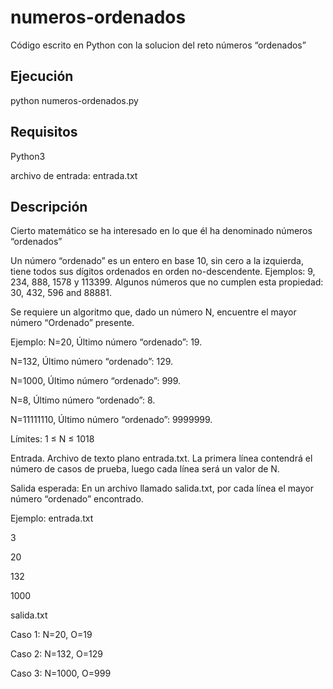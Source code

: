# numeros-ordenados
Código escrito en Python con la solucion del reto números “ordenados”

## Ejecución 
python numeros-ordenados.py

## Requisitos
Python3

archivo de entrada: entrada.txt

## Descripción
Cierto matemático se ha interesado en lo que él ha denominado números “ordenados”

Un número “ordenado” es un entero en base 10, sin cero a la izquierda, tiene todos sus dígitos ordenados en orden no-descendente. Ejemplos: 9, 234, 888, 1578  y 113399. Algunos números que no cumplen esta propiedad: 30, 432, 596 and 88881.

Se requiere un algoritmo que, dado un número N, encuentre el mayor número “Ordenado” presente.

Ejemplo: 
N=20, Último número “ordenado”: 19.

N=132, Último número “ordenado”: 129.

N=1000, Último número “ordenado”: 999.

N=8, Último número “ordenado”: 8.

N=11111110, Último número “ordenado”: 9999999.


Límites:
1 ≤ N ≤ 1018

Entrada.
Archivo de texto plano entrada.txt. La primera línea contendrá el número de casos de prueba, luego cada línea será un valor de N.

Salida esperada:
En un archivo llamado salida.txt, por cada línea el mayor número “ordenado” encontrado.

Ejemplo: 
entrada.txt

3

20

132

1000


salida.txt

Caso 1: N=20, O=19

Caso 2: N=132, O=129

Caso 3: N=1000, O=999




